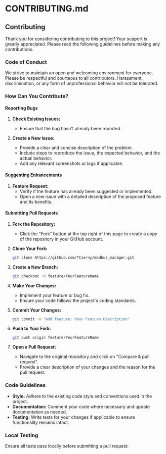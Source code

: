 # CONTRIBUTING.md

## Contributing

Thank you for considering contributing to this project! Your support is greatly appreciated. Please read the following guidelines before making any contributions.

### Code of Conduct

We strive to maintain an open and welcoming environment for everyone. Please be respectful and courteous to all contributors. Harassment, discrimination, or any form of unprofessional behavior will not be tolerated.

### How Can You Contribute?

#### Reporting Bugs

1. **Check Existing Issues:**
   - Ensure that the bug hasn't already been reported.
   
2. **Create a New Issue:**
   - Provide a clear and concise description of the problem.
   - Include steps to reproduce the issue, the expected behavior, and the actual behavior.
   - Add any relevant screenshots or logs if applicable.

#### Suggesting Enhancements

1. **Feature Request:**
   - Verify if the feature has already been suggested or implemented.
   - Open a new issue with a detailed description of the proposed feature and its benefits.

#### Submitting Pull Requests

1. **Fork the Repository:**
   - Click the "Fork" button at the top right of this page to create a copy of the repository in your GitHub account.

2. **Clone Your Fork:**
   ```bash
   git clone https://github.com/TCzerny/modbus_manager.git
   ```

3. **Create a New Branch:**
   ```bash
   git checkout -b feature/YourFeatureName
   ```

4. **Make Your Changes:**
   - Implement your feature or bug fix.
   - Ensure your code follows the project's coding standards.

5. **Commit Your Changes:**
   ```bash
   git commit -m "Add feature: Your Feature Description"
   ```

6. **Push to Your Fork:**
   ```bash
   git push origin feature/YourFeatureName
   ```

7. **Open a Pull Request:**
   - Navigate to the original repository and click on "Compare & pull request".
   - Provide a clear description of your changes and the reason for the pull request.

### Code Guidelines

- **Style:** Adhere to the existing code style and conventions used in the project.
- **Documentation:** Comment your code where necessary and update documentation as needed.
- **Testing:** Write tests for your changes if applicable to ensure functionality remains intact.

### Local Testing

Ensure all tests pass locally before submitting a pull request: